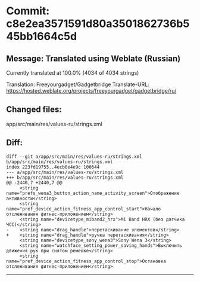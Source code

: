 # Commit: c8e2ea3571591d80a3501862736b545bb1664c5d
## Message: Translated using Weblate (Russian)

Currently translated at 100.0% (4034 of 4034 strings)

Translation: Freeyourgadget/Gadgetbridge
Translate-URL: https://hosted.weblate.org/projects/freeyourgadget/gadgetbridge/ru/
## Changed files:
app/src/main/res/values-ru/strings.xml

## Diff:
```
diff --git a/app/src/main/res/values-ru/strings.xml b/app/src/main/res/values-ru/strings.xml
index 223fd19755..4ecb0e4e9c 100644
--- a/app/src/main/res/values-ru/strings.xml
+++ b/app/src/main/res/values-ru/strings.xml
@@ -2440,7 +2440,7 @@
     <string name="prefs_wena3_button_action_name_activity_screen">Отображение активности</string>
     <string name="pref_device_action_fitness_app_control_start">Начало отслеживания фитнес-приложением</string>
     <string name="devicetype_miband2_hrx">Mi Band HRX (без датчика ЧСС)</string>
-    <string name="drag_handle">перетаскивание элементов</string>
+    <string name="drag_handle">ручка перетаскивания</string>
     <string name="devicetype_sony_wena3">Sony Wena 3</string>
     <string name="watchface_setting_power_saving_hands">Выключить движения рук при снятом ремешке</string>
     <string name="pref_device_action_fitness_app_control_stop">Остановка отслеживания фитнес-приложением</string>
```
-----------------------------------
